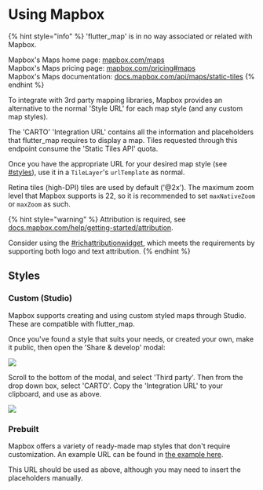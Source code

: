 # Using Mapbox

{% hint style="info" %}
'flutter\_map' is in no way associated or related with Mapbox.

Mapbox's Maps home page: [mapbox.com/maps](https://www.mapbox.com/maps)\
Mapbox's Maps pricing page: [mapbox.com/pricing#maps](https://www.mapbox.com/pricing#maps)\
Mapbox's Maps documentation: [docs.mapbox.com/api/maps/static-tiles](https://docs.mapbox.com/api/maps/static-tiles)
{% endhint %}

To integrate with 3rd party mapping libraries, Mapbox provides an alternative to the normal 'Style URL' for each map style (and any custom map styles).

The 'CARTO' 'Integration URL' contains all the information and placeholders that flutter\_map requires to display a map. Tiles requested through this endpoint consume the 'Static Tiles API' quota.

Once you have the appropriate URL for your desired map style (see [#styles](using-mapbox.md#styles "mention")), use it in a `TileLayer`'s `urlTemplate` as normal.

Retina tiles (high-DPI) tiles are used by default ('@2x'). The maximum zoom level that Mapbox supports is 22, so it is recommended to set `maxNativeZoom` or `maxZoom` as such.

{% hint style="warning" %}
Attribution is required, see [docs.mapbox.com/help/getting-started/attribution](https://docs.mapbox.com/help/getting-started/attribution/).

Consider using the [#richattributionwidget](../layers/attribution-layer.md#richattributionwidget "mention"), which meets the requirements by supporting both logo and text attribution.
{% endhint %}

## Styles

### Custom (Studio)

Mapbox supports creating and using custom styled maps through Studio. These are compatible with flutter\_map.

Once you've found a style that suits your needs, or created your own, make it public, then open the 'Share & develop' modal:

![](<../.gitbook/assets/flutter\_map wiki mapbox1>)

Scroll to the bottom of the modal, and select 'Third party'. Then from the drop down box, select 'CARTO'. Copy the 'Integration URL' to your clipboard, and use as above.&#x20;

![](<../.gitbook/assets/flutter\_map wiki mapbox2>)

### Prebuilt

Mapbox offers a variety of ready-made map styles that don't require customization. An example URL can be found in [the example here](https://docs.mapbox.com/api/maps/static-tiles/#example-request-retrieve-raster-tiles-from-styles).

This URL should be used as above, although you may need to insert the placeholders manually.
